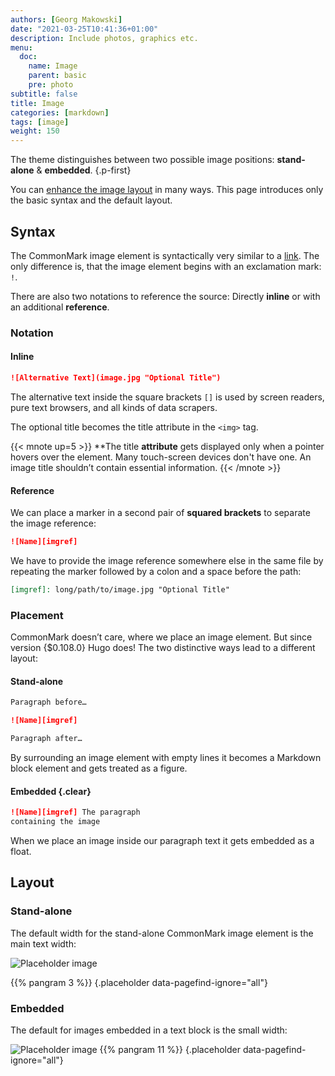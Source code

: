 ```yaml
---
authors: [Georg Makowski]
date: "2021-03-25T10:41:36+01:00"
description: Include photos, graphics etc.
menu:
  doc:
    name: Image
    parent: basic
    pre: photo
subtitle: false
title: Image
categories: [markdown]
tags: [image]
weight: 150
---
```


The theme distinguishes between two possible image positions: **stand-alone** & **embedded**.
{.p-first} <!--more-->

You can [enhance the image layout](doc/enhancing/image) in many ways. This page introduces only the basic syntax and the default layout.

## Syntax

The CommonMark image element is syntactically very similar to a [link](/doc/basic/link). The only difference is, that the image element begins with an exclamation mark: `!`. 

There are also two notations to reference the source: Directly **inline** or with an additional **reference**.

### Notation

#### Inline

 ```md
 ![Alternative Text](image.jpg "Optional Title")
 ```

The alternative text inside the square brackets `[]` is used by screen readers, pure text browsers, and all kinds of data scrapers.

The optional title becomes the title attribute in the `<img>` tag.

{{< mnote up=5 >}}
**The title **attribute** gets displayed only when a pointer hovers over the element. Many touch-screen devices don't have one. An image title shouldn’t contain essential information.
{{< /mnote >}}

#### Reference

We can place a marker in a second pair of **squared brackets** to separate the image reference:

```md {.left-in}
![Name][imgref]
```

We have to provide the image reference somewhere else in the same file by repeating the marker followed by a colon and a space before the path:

```md
[imgref]: long/path/to/image.jpg "Optional Title"
```

### Placement

CommonMark doesn’t care, where we place an image element. But since version {$0.108.0} Hugo does! The two distinctive ways lead to a different layout:

#### Stand-alone

```md {.left-in}
Paragraph before…

![Name][imgref]

Paragraph after…
```

By surrounding an image element with empty lines it becomes a Markdown block element and gets treated as a figure.

#### Embedded {.clear}

```md {.left-in}
![Name][imgref] The paragraph 
containing the image
```

When we place an image inside our paragraph text it gets embedded as a float.

## Layout

### Stand-alone

The default width for the stand-alone CommonMark image element is the main text width:

![Placeholder image](svg/text.svg)

{{% pangram 3 %}}
{.placeholder data-pagefind-ignore="all"}

### Embedded

The default for images embedded in a text block is the small width:

![Placeholder image](svg/small.svg) {{% pangram 11 %}}
{.placeholder data-pagefind-ignore="all"}


